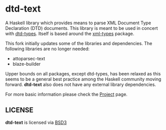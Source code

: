# dtd-text #

A Haskell library which provides means to parse XML Document Type Declaration (DTD) documents.  This library is meant to be used in concert with [dtd-types](http://hackage.haskell.org/package/dtd-types).  Itself is based around the [xml-types](http://hackage.haskell.org/package/xml-types) package.

This fork initially updates some of the libraries and dependencies.  The following libraries are no longer needed:

- attoparsec-text
- blaze-builder

Upper bounds on all packages, except dtd-types, has been relaxed as this seems to be a general best practice among the Haskell community moving forward.  **dtd-text** also does not have any external library dependencies.

For more basic information please check the [Project](http://projects.haskell.org/dtd/) page.  

## LICENSE ##

**dtd-text** is licensed via [BSD3](https://github.com/m15k/hs-dtd-text/blob/master/license.txt)